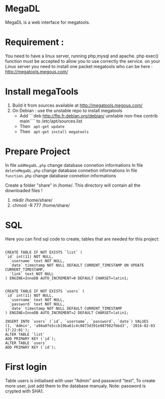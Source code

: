 MegaDL
======

MegaDL is a web interface for megatools.

Requirement :
============

You need to have a linux server, running php,mysql and apache.
php exec() function must be accepted to allow you to use correctly the service.
on your Linux server you need to install one packet megatools who can be here :
http://megatools.megous.com/



Install megaTools
=================

1. Build it from sources available at http://megatools.megous.com/
2. On Debian : use the unstable repo to install megatools 
   * Add ```deb http://ftp.fr.debian.org/debian/ unstable non-free contrib main```` to /etc/apt/sources.list
   * Then ``` apt-get update``` 
   * Then ``` apt-get install megatools```
   
Prepare Project
===============

In file ``` addMegaDL.php ``` change database connetion informations
In file ``` deleteMegaDL.php ``` change database connetion informations
In file ``` function.php ``` change database connetion informations

Create a folder "share" in /home/. This directory will contain all the downloaded files ! 
1. mkdir /home/share/
2. chmod -R 777 /home/share/



SQL
===

Here you can find sql code to create, tables that are needed for this project:
```

CREATE TABLE IF NOT EXISTS `list` (
`id` int(11) NOT NULL,
  `username` text NOT NULL,
  `date` timestamp NOT NULL DEFAULT CURRENT_TIMESTAMP ON UPDATE CURRENT_TIMESTAMP,
  `link` text NOT NULL
) ENGINE=InnoDB AUTO_INCREMENT=0 DEFAULT CHARSET=latin1;


CREATE TABLE IF NOT EXISTS `users` (
`id` int(11) NOT NULL,
  `username` text NOT NULL,
  `password` text NOT NULL,
  `date` timestamp NOT NULL DEFAULT CURRENT_TIMESTAMP
) ENGINE=InnoDB AUTO_INCREMENT=2 DEFAULT CHARSET=latin1;

INSERT INTO `users` (`id`, `username`, `password`, `date`) VALUES
(1, 'Admin', 'a94a8fe5ccb19ba61c4c0873d391e987982fbbd3', '2016-02-03 17:22:01');
ALTER TABLE `list`
ADD PRIMARY KEY (`id`);
ALTER TABLE `users`
ADD PRIMARY KEY (`id`);
```

First login
===========

Table users is initialised with user "Admin" and password "test", To create more user, just add them to the database manualy.
Note: password is crypted with SHA1.

